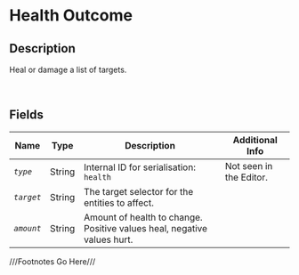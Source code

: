 Health Outcome
============= 

## Description

Heal or damage a list of targets.

<br />

## Fields

| Name     | Type   | Description | Additional Info |
| -------- | ------ | ----------- | --------------- |
| *`type`* | String |      Internal ID for serialisation: `health`       |         Not seen in the Editor.        |
| *`target`* | String |      The target selector for the entities to affect.       |                 |
| *`amount`* | String |      Amount of health to change. Positive values heal, negative values hurt.       |                 |

///Footnotes Go Here///

[^-1]: Fields in *italics* are required for the Object to be valid.  

